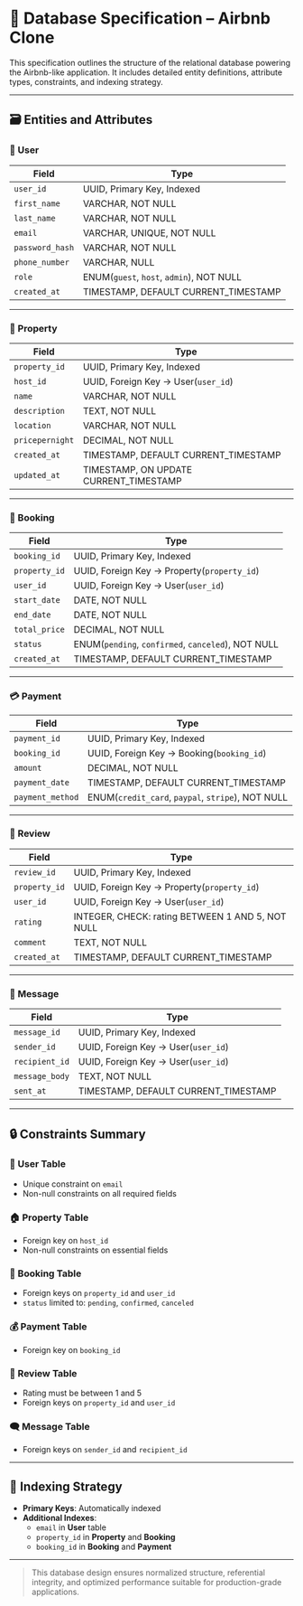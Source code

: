# 📘 Database Specification – Airbnb Clone

This specification outlines the structure of the relational database powering the Airbnb-like application. It includes detailed entity definitions, attribute types, constraints, and indexing strategy.

---

## 🗃️ Entities and Attributes

### 👤 User
| Field           | Type                                         |
|----------------|----------------------------------------------|
| `user_id`       | UUID, Primary Key, Indexed                  |
| `first_name`    | VARCHAR, NOT NULL                           |
| `last_name`     | VARCHAR, NOT NULL                           |
| `email`         | VARCHAR, UNIQUE, NOT NULL                   |
| `password_hash` | VARCHAR, NOT NULL                           |
| `phone_number`  | VARCHAR, NULL                               |
| `role`          | ENUM(`guest`, `host`, `admin`), NOT NULL   |
| `created_at`    | TIMESTAMP, DEFAULT CURRENT_TIMESTAMP        |

---

### 🏡 Property
| Field           | Type                                                   |
|----------------|--------------------------------------------------------|
| `property_id`   | UUID, Primary Key, Indexed                            |
| `host_id`       | UUID, Foreign Key → User(`user_id`)                   |
| `name`          | VARCHAR, NOT NULL                                     |
| `description`   | TEXT, NOT NULL                                        |
| `location`      | VARCHAR, NOT NULL                                     |
| `pricepernight` | DECIMAL, NOT NULL                                     |
| `created_at`    | TIMESTAMP, DEFAULT CURRENT_TIMESTAMP                  |
| `updated_at`    | TIMESTAMP, ON UPDATE CURRENT_TIMESTAMP                |

---

### 📅 Booking
| Field         | Type                                                        |
|--------------|-------------------------------------------------------------|
| `booking_id`  | UUID, Primary Key, Indexed                                 |
| `property_id` | UUID, Foreign Key → Property(`property_id`)               |
| `user_id`     | UUID, Foreign Key → User(`user_id`)                       |
| `start_date`  | DATE, NOT NULL                                             |
| `end_date`    | DATE, NOT NULL                                             |
| `total_price` | DECIMAL, NOT NULL                                          |
| `status`      | ENUM(`pending`, `confirmed`, `canceled`), NOT NULL        |
| `created_at`  | TIMESTAMP, DEFAULT CURRENT_TIMESTAMP                      |

---

### 💳 Payment
| Field           | Type                                                        |
|----------------|-------------------------------------------------------------|
| `payment_id`    | UUID, Primary Key, Indexed                                 |
| `booking_id`    | UUID, Foreign Key → Booking(`booking_id`)                 |
| `amount`        | DECIMAL, NOT NULL                                          |
| `payment_date`  | TIMESTAMP, DEFAULT CURRENT_TIMESTAMP                      |
| `payment_method`| ENUM(`credit_card`, `paypal`, `stripe`), NOT NULL         |

---

### 🌟 Review
| Field         | Type                                                                 |
|--------------|----------------------------------------------------------------------|
| `review_id`   | UUID, Primary Key, Indexed                                          |
| `property_id` | UUID, Foreign Key → Property(`property_id`)                        |
| `user_id`     | UUID, Foreign Key → User(`user_id`)                                |
| `rating`      | INTEGER, CHECK: rating BETWEEN 1 AND 5, NOT NULL                   |
| `comment`     | TEXT, NOT NULL                                                     |
| `created_at`  | TIMESTAMP, DEFAULT CURRENT_TIMESTAMP                               |

---

### 💬 Message
| Field          | Type                                                      |
|---------------|-----------------------------------------------------------|
| `message_id`   | UUID, Primary Key, Indexed                               |
| `sender_id`    | UUID, Foreign Key → User(`user_id`)                      |
| `recipient_id` | UUID, Foreign Key → User(`user_id`)                      |
| `message_body` | TEXT, NOT NULL                                           |
| `sent_at`      | TIMESTAMP, DEFAULT CURRENT_TIMESTAMP                     |

---

## 🔒 Constraints Summary

### 🔐 User Table
- Unique constraint on `email`
- Non-null constraints on all required fields

### 🏠 Property Table
- Foreign key on `host_id`
- Non-null constraints on essential fields

### 🧾 Booking Table
- Foreign keys on `property_id` and `user_id`
- `status` limited to: `pending`, `confirmed`, `canceled`

### 💰 Payment Table
- Foreign key on `booking_id`

### 🌟 Review Table
- Rating must be between 1 and 5
- Foreign keys on `property_id` and `user_id`

### 🗨️ Message Table
- Foreign keys on `sender_id` and `recipient_id`

---

## 📌 Indexing Strategy

- **Primary Keys**: Automatically indexed
- **Additional Indexes**:
  - `email` in **User** table
  - `property_id` in **Property** and **Booking**
  - `booking_id` in **Booking** and **Payment**

---

> This database design ensures normalized structure, referential integrity, and optimized performance suitable for production-grade applications.
